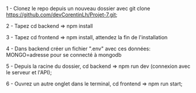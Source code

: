 1 - Clonez le repo depuis un nouveau dossier avec git clone https://github.com/devCorentinLh/Projet-7.git;

2 - Tapez cd backend => npm install

3 - Tapez cd frontend => npm install, attendez la fin de l'installation

4 - Dans backend créer un fichier ".env" avec ces données:
MONGO=adresse pour se connecté à mongodb

5 - Depuis la racine du dossier, cd backend => npm run dev (connexion avec le serveur et l'API);

6 - Ouvrez un autre onglet dans le terminal, cd frontend => npm run start;
